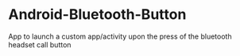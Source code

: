Android-Bluetooth-Button
========================

App to launch a custom app/activity upon the press of the bluetooth headset call button
